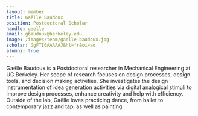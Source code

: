 ```yaml
---
layout: member
title: Gaëlle Baudoux
position: Postdoctoral Scholar
handle: gaelle
email: gbaudoux@berkeley.edu
image: /images/team/gaelle-baudoux.jpg
scholar: GgFTI6AAAAAJ&hl=fr&oi=ao
alumni: true
---
```


Gaëlle Baudoux is a Postdoctoral researcher in Mechanical Engineering at UC Berkeley. Her scope of research focuses on design processes, design tools, and decision making activities. She investigates the design instrumentation of idea generation activities via digital analogical stimuli to improve design processes, enhance creativity and help with efficiency. Outside of the lab, Gaëlle loves practicing dance, from ballet to contemporary jazz and tap, as well as painting.
